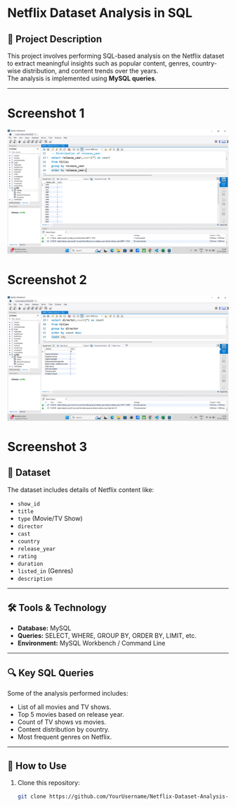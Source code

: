 # Netflix Dataset Analysis in SQL

## 📌 Project Description
This project involves performing SQL-based analysis on the Netflix dataset to extract meaningful insights such as popular content, genres, country-wise distribution, and content trends over the years.  
The analysis is implemented using **MySQL queries**.

---
# Screenshot 1
![Netflix Dataset Analysis Screenshot](https://github.com/Jayesh-dev-glitch/Netflix-Dataset-Analysis-in-SQL/blob/main/Screenshot%202025-07-23%20133844.png)

# Screenshot 2
![Netflix Dataset Analysis Screenshot 2](https://github.com/Jayesh-dev-glitch/Netflix-Dataset-Analysis-in-SQL/blob/main/Screenshot%202025-07-23%20133858.png)

# Screenshot 3


## 📂 Dataset
The dataset includes details of Netflix content like:
- `show_id`
- `title`
- `type` (Movie/TV Show)
- `director`
- `cast`
- `country`
- `release_year`
- `rating`
- `duration`
- `listed_in` (Genres)
- `description`

---

## 🛠️ Tools & Technology
- **Database:** MySQL  
- **Queries:** SELECT, WHERE, GROUP BY, ORDER BY, LIMIT, etc.  
- **Environment:** MySQL Workbench / Command Line  

---

## 🔍 Key SQL Queries
Some of the analysis performed includes:
- List of all movies and TV shows.
- Top 5 movies based on release year.
- Count of TV shows vs movies.
- Content distribution by country.
- Most frequent genres on Netflix.

---

## 🚀 How to Use
1. Clone this repository:
   ```bash
   git clone https://github.com/YourUsername/Netflix-Dataset-Analysis-in-SQL.git
